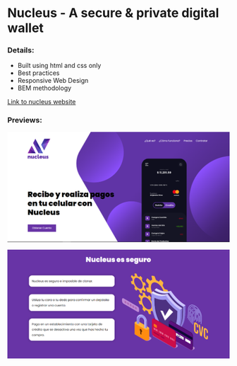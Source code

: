 # Nucleus - A secure & private digital wallet

### Details:

- Built using html and css only
- Best practices
- Responsive Web Design
- BEM methodology

[Link to nucleus website](https://nucleus-digital.netlify.app/)

### Previews:

![preview](./img/preview.png)

![preview](./img/preview-2.png)
